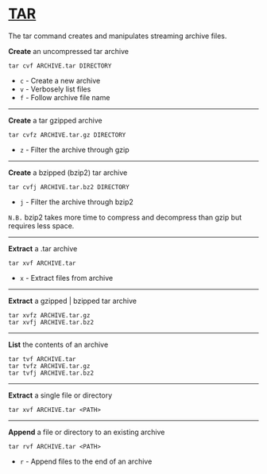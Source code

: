 # [TAR](https://man7.org/linux/man-pages/man1/tar.1.html)
The tar command creates and manipulates streaming archive files.


__Create__ an uncompressed tar archive
```
tar cvf ARCHIVE.tar DIRECTORY
```
- `c` - Create a new archive
- `v` - Verbosely list files
- `f` - Follow archive file name

---

__Create__ a tar gzipped archive
```
tar cvfz ARCHIVE.tar.gz DIRECTORY
```
- `z` - Filter the archive through gzip

---

__Create__ a bzipped (bzip2) tar archive
```
tar cvfj ARCHIVE.tar.bz2 DIRECTORY
```
- `j` - Filter the archive through bzip2

`N.B.` bzip2 takes more time to compress and decompress than gzip but requires less space.

---

__Extract__ a .tar archive
```
tar xvf ARCHIVE.tar
```
- `x` - Extract files from archive

---

__Extract__ a gzipped | bzipped tar archive
```
tar xvfz ARCHIVE.tar.gz
tar xvfj ARCHIVE.tar.bz2
```

---

__List__ the contents of an archive
```
tar tvf ARCHIVE.tar
tar tvfz ARCHIVE.tar.gz
tar tvfj ARCHIVE.tar.bz2
```

---

__Extract__ a single file or directory
```
tar xvf ARCHIVE.tar <PATH>
```

---

__Append__ a file or directory to an existing archive
```
tar rvf ARCHIVE.tar <PATH>
```
- `r` - Append files to the end of an archive
